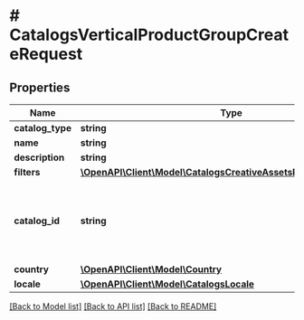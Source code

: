 # # CatalogsVerticalProductGroupCreateRequest

## Properties

Name | Type | Description | Notes
------------ | ------------- | ------------- | -------------
**catalog_type** | **string** |  |
**name** | **string** |  |
**description** | **string** |  | [optional]
**filters** | [**\OpenAPI\Client\Model\CatalogsCreativeAssetsProductGroupFilters**](CatalogsCreativeAssetsProductGroupFilters.md) |  |
**catalog_id** | **string** | Catalog id pertaining to the creative assets product group. |
**country** | [**\OpenAPI\Client\Model\Country**](Country.md) |  |
**locale** | [**\OpenAPI\Client\Model\CatalogsLocale**](CatalogsLocale.md) |  |

[[Back to Model list]](../../README.md#models) [[Back to API list]](../../README.md#endpoints) [[Back to README]](../../README.md)
